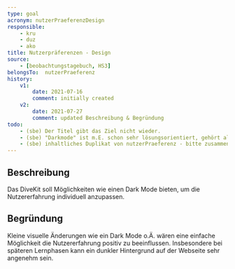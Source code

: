 ```yaml
---
type: goal
acronym: nutzerPraeferenzDesign
responsible: 
    - kru
    - duz
    - ako
title: Nutzerpräferenzen - Design
source:
    - [beobachtungstagebuch, HS3]
belongsTo:  nutzerPraeferenz
history:
    v1:
        date: 2021-07-16
        comment: initially created
    v2:
        date: 2021-07-27
        comment: updated Beschreibung & Begründung
todo:
    - (sbe) Der Titel gibt das Ziel nicht wieder. 
    - (sbe) "Darkmode" ist m.E. schon sehr lösungsorientiert, gehört also eher zu den FR. Können Sie das allgemeiner fassen? 
    - (sbe) inhaltliches Duplikat von nutzerPraeferenz - bitte zusammenlegen
---
```


## Beschreibung

Das DiveKit soll Möglichkeiten wie einen Dark Mode bieten, um die Nutzererfahrung individuell anzupassen.

## Begründung

Kleine visuelle Änderungen wie ein Dark Mode o.Ä. wären eine einfache Möglichkeit die Nutzererfahrung positiv zu beeinflussen. 
Insbesondere bei späteren Lernphasen kann ein dunkler Hintergrund auf der Webseite sehr angenehm sein.